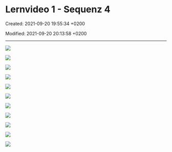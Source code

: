 # Lernvideo 1 - Sequenz 4

Created: 2021-09-20 19:55:34 +0200

Modified: 2021-09-20 20:13:58 +0200

---

![](../../../media/S1_01_SYEN_System-Engineering-Lernvideo-1---Sequenz-4-image1.png)



![](../../../media/S1_01_SYEN_System-Engineering-Lernvideo-1---Sequenz-4-image2.png)



![](../../../media/S1_01_SYEN_System-Engineering-Lernvideo-1---Sequenz-4-image3.png)



![](../../../media/S1_01_SYEN_System-Engineering-Lernvideo-1---Sequenz-4-image4.png)



![](../../../media/S1_01_SYEN_System-Engineering-Lernvideo-1---Sequenz-4-image5.png)



![](../../../media/S1_01_SYEN_System-Engineering-Lernvideo-1---Sequenz-4-image6.png)



![](../../../media/S1_01_SYEN_System-Engineering-Lernvideo-1---Sequenz-4-image7.png)



![](../../../media/S1_01_SYEN_System-Engineering-Lernvideo-1---Sequenz-4-image8.png)



![](../../../media/S1_01_SYEN_System-Engineering-Lernvideo-1---Sequenz-4-image9.png)



![](../../../media/S1_01_SYEN_System-Engineering-Lernvideo-1---Sequenz-4-image10.png)



![](../../../media/S1_01_SYEN_System-Engineering-Lernvideo-1---Sequenz-4-image1.png)










